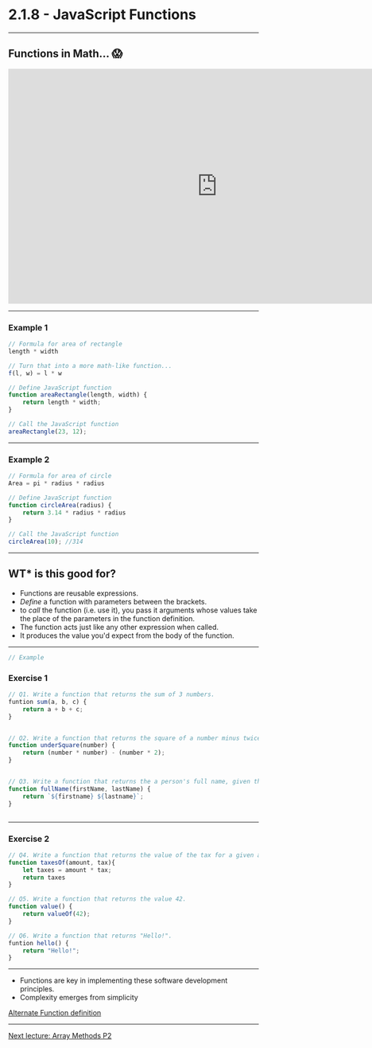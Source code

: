 # 2.1.8 - JavaScript Functions

---

## Functions in Math... 😱

<iframe width="840" height="472" src="https://www.youtube.com/embed/VhokQhjl5t0" frameborder="0" allowfullscreen></iframe>

---

### Example 1

```js
// Formula for area of rectangle
length * width

// Turn that into a more math-like function...
f(l, w) = l * w

// Define JavaScript function
function areaRectangle(length, width) {
    return length * width;
}

// Call the JavaScript function
areaRectangle(23, 12);


```

---

### Example 2

```js
// Formula for area of circle
Area = pi * radius * radius

// Define JavaScript function
function circleArea(radius) {
    return 3.14 * radius * radius
}

// Call the JavaScript function
circleArea(10); //314

```

---

## WT* is this good for?

- Functions are reusable expressions.
- _Define_ a function with parameters between the brackets.
- to _call_ the function (i.e. use it), you pass it arguments whose values take the place of the parameters in the function definition.
- The function acts just like any other expression when called.
- It produces the value you'd expect from the body of the function.

---

```js
// Example

```

### Exercise 1

```js
// Q1. Write a function that returns the sum of 3 numbers.
funtion sum(a, b, c) {
    return a + b + c;
}


// Q2. Write a function that returns the square of a number minus twice the number.
function underSquare(number) {
    return (number * number) - (number * 2);
}


// Q3. Write a function that returns the a person's full name, given their first and last names.
function fullName(firstName, lastName) {
    return `${firstname} ${lastname}`;
}



```

---

### Exercise 2

```js
// Q4. Write a function that returns the value of the tax for a given amount.
function taxesOf(amount, tax){
    let taxes = amount * tax;
    return taxes
}

// Q5. Write a function that returns the value 42.
function value() {
    return valueOf(42);
}

// Q6. Write a function that returns "Hello!".
funtion hello() {
    return "Hello!";
}

```

---

- Functions are key in implementing these software development principles.
- Complexity emerges from simplicity

[Alternate Function definition](https://www.cs.utah.edu/~germain/PPS/Topics/functions.html)

---

[Next lecture: Array Methods P2](../lecture-9-array-methods-2)
